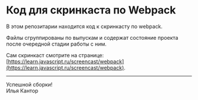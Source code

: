 # Код для скринкаста по Webpack

В этом репозитарии находится код к скринкасту по webpack.

Файлы сгруппированы по выпускам и содержат состояние проекта после очередной стадии работы с ним.

Сам скринкаст смотрите на странице: [https://learn.javascript.ru/screencast/webpack](https://learn.javascript.ru/screencast/webpack).

-------------------
Успешной сборки!  
Илья Кантор

